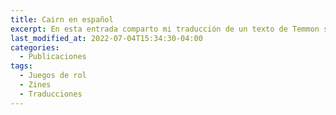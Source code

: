 ```yaml
---
title: Cairn en español
excerpt: En esta entrada comparto mi traducción de un texto de Temmon sobre las reglas para jugar en solitario.
last_modified_at: 2022-07-04T15:34:30-04:00
categories:
  - Publicaciones
tags:
  - Juegos de rol
  - Zines
  - Traducciones
---
```


#
